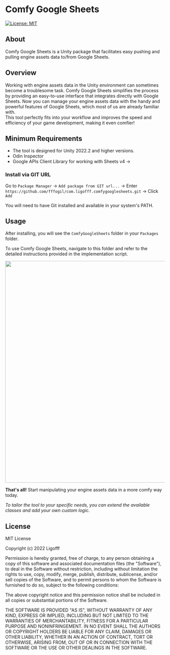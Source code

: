 # Comfy Google Sheets
[![License: MIT](https://img.shields.io/badge/License-MIT-blue.svg)](https://opensource.org/licenses/MIT)

## About
Comfy Google Sheets is a Unity package that facilitates easy pushing and pulling engine assets data to/from Google Sheets.<br />

## Overview
Working with engine assets data in the Unity environment can sometimes become a troublesome task. Comfy Google Sheets simplifies the process by providing an easy-to-use interface that integrates directly with Google Sheets. Now you can manage your engine assets data with the handy and powerful features of Google Sheets, which most of us are already familiar with.<br />
This tool perfectly fits into your workflow and improves the speed and efficiency of your game development, making it even comfier!

## Minimum Requirements
* The tool is designed for Unity 2022.2 and higher versions.
* Odin Inspector
* Google APIs Client Library for working with Sheets v4 -> 

### Install via GIT URL
Go to ```Package Manager``` -> ```Add package from GIT url...``` -> Enter ```https://github.com/fffogil/com.ligofff.comfygooglesheets.git``` -> Click ```Add```

You will need to have Git installed and available in your system's PATH.

## Usage

After installing, you will see the ```ComfyGoogleSheets``` folder in your ```Packages``` folder.

To use Comfy Google Sheets, navigate to this folder and refer to the detailed instructions provided in the implementation script.

<p align="center">
  <img width="700" src="https://user-images.githubusercontent.com/44195161/230177030-95b7d18a-7af6-4f48-83d6-76467eb07d01.png">
</p>

**That's all!** Start manipulating your engine assets data in a more comfy way today.

*To tailor the tool to your specific needs, you can extend the available classes and add your own custom logic.*

## License

MIT License

Copyright (c) 2022 Ligofff

Permission is hereby granted, free of charge, to any person obtaining
a copy of this software and associated documentation files (the
"Software"), to deal in the Software without restriction, including
without limitation the rights to use, copy, modify, merge, publish,
distribute, sublicense, and/or sell copies of the Software, and to
permit persons to whom the Software is furnished to do so, subject to
the following conditions:

The above copyright notice and this permission notice shall be
included in all copies or substantial portions of the Software.

THE SOFTWARE IS PROVIDED "AS IS", WITHOUT WARRANTY OF ANY KIND,
EXPRESS OR IMPLIED, INCLUDING BUT NOT LIMITED TO THE WARRANTIES OF
MERCHANTABILITY, FITNESS FOR A PARTICULAR PURPOSE AND
NONINFRINGEMENT. IN NO EVENT SHALL THE AUTHORS OR COPYRIGHT HOLDERS BE
LIABLE FOR ANY CLAIM, DAMAGES OR OTHER LIABILITY, WHETHER IN AN ACTION
OF CONTRACT, TORT OR OTHERWISE, ARISING FROM, OUT OF OR IN CONNECTION
WITH THE SOFTWARE OR THE USE OR OTHER DEALINGS IN THE SOFTWARE.